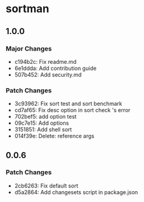 # sortman

## 1.0.0

### Major Changes

- c194b2c: Fix readme.md
- 6e1ddda: Add contribution guide
- 507b452: Add security.md

### Patch Changes

- 3c93962: Fix sort test and sort benchmark
- cd7af65: Fix desc option in sort check 's error
- 702bef5: add option test
- 09c7e15: Add options
- 3151851: Add shell sort
- 014f39e: Delete: reference args

## 0.0.6

### Patch Changes

- 2cb6263: Fix default sort
- d5a2864: Add changesets script in package.json
